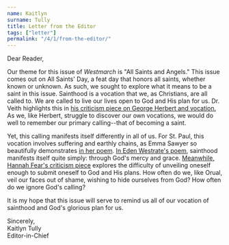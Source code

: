 ```yaml
---
name: Kaitlyn
surname: Tully
title: Letter from the Editor
tags: ["letter"]
permalink: "/4/1/from-the-editor/"
---
```

Dear Reader,

Our theme for this issue of *Westmarch* is "All Saints and Angels." This issue comes out on All Saints' Day, a feat day that honors all saints, whether known or unknown. As such, we sought to explore what it means to be a saint in this issue. Sainthood is a vocation that we, as Christians, are all called to. We are called to live our lives open to God and His plan for us. Dr. Veith highlights this in [his criticism piece on George Herbert and vocation.](/4/1/brittle-crazy-glass/) As we, like Herbert, struggle to discover our own vocations, we would do well to remember our primary calling--that of becoming a saint. 

Yet, this calling manifests itself differently in all of us. For St. Paul, this vocation involves suffering and earthly chains, as Emma Sawyer so beautifully demonstrates [in her poem](/4/1/in-honor-of-paul/). [In Eden Westrate's poem](/4/1/a-musing-on-the-pear-tree/), sainthood manifests itself quite simply: through God's mercy and grace. [Meanwhile, Hannah Fear's criticism piece](/4/1/the-queen-s-complaint/) explores the difficulty of unveiling oneself enough to submit oneself to God and His plans. How often do we, like Orual, veil our faces out of shame, wishing to hide ourselves from God? How often do we ignore God's calling?

It is my hope that this issue will serve to remind us all of our vocation of sainthood and God's glorious plan for us. 

Sincerely,\
Kaitlyn Tully\
Editor-in-Chief
